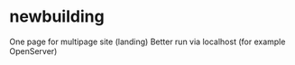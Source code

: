 # newbuilding
One page for multipage site (landing)
Better run via localhost (for example OpenServer)
